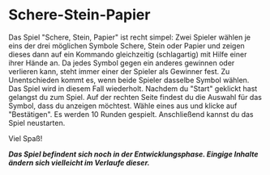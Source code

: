 # Schere-Stein-Papier

Das Spiel "Schere, Stein, Papier" ist recht simpel:
Zwei Spieler wählen je eins der drei möglichen Symbole Schere, Stein oder Papier und zeigen 
dieses dann auf ein Kommando gleichzeitig (schlagartig) mit Hilfe einer ihrer Hände an. Da 
jedes Symbol gegen ein anderes gewinnen oder verlieren kann, steht immer einer der Spieler als 
Gewinner fest. Zu Unentschieden kommt es, wenn beide Spieler dasselbe Symbol wählen. Das 
Spiel wird in diesem Fall wiederholt. Nachdem du "Start" geklickt hast gelangst du 
zum Spiel. Auf der rechten Seite findest du die Auswahl für das Symbol, dass du anzeigen 
möchtest. Wähle eines aus und klicke auf "Bestätigen". Es werden 10 Runden gespielt. 
Anschließend kannst du das Spiel neustarten. 

Viel Spaß!

***Das Spiel befindent sich noch in der Entwicklungsphase. Eingige Inhalte ändern sich vielleicht im Verlaufe dieser.***
